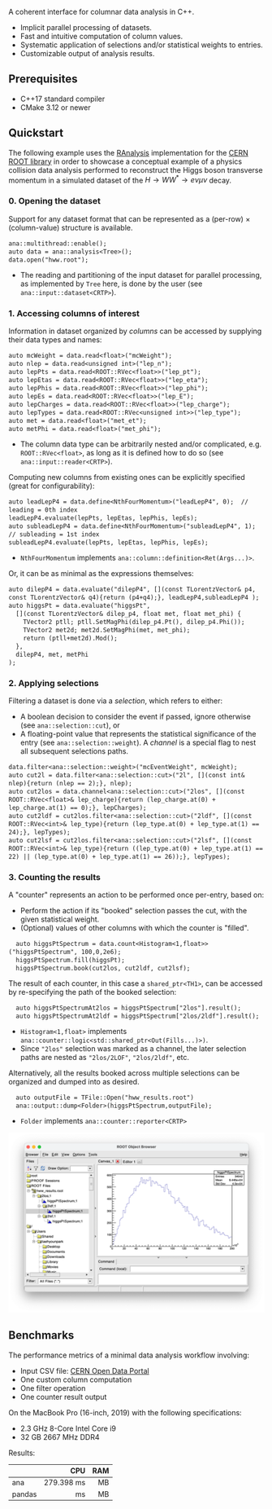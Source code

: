 A coherent interface for columnar data analysis in C++.
- Implicit parallel processing of datasets.
- Fast and intuitive computation of column values.
- Systematic application of selections and/or statistical weights to entries.
- Customizable output of analysis results.

## Prerequisites
- C++17 standard compiler
- CMake 3.12 or newer

## Quickstart

The following example uses the [RAnalysis](https://github.com/taehyounpark/RAnalysis) implementation for the [CERN ROOT library](https://root.cern/) in order to showcase a conceptual example of a physics collision data analysis performed to reconstruct the Higgs boson transverse momentum in a simulated dataset of the $H\rightarrow WW^{\ast}\rightarrow e\nu\mu\nu$ decay.

### 0. Opening the dataset

Support for any dataset format that can be represented as a (per-row) $\times$ (column-value) structure is available.
```
ana::multithread::enable();
auto data = ana::analysis<Tree>();
data.open("hww.root");
```
- The reading and partitioning of the input dataset for parallel processing, as implemented by `Tree` here, is done by the user (see `ana::input::dataset<CRTP>`).

### 1. Accessing columns of interest
Information in dataset organized by *columns* can be accessed by supplying their data types and names:
```
auto mcWeight = data.read<float>("mcWeight");
auto nlep = data.read<unsigned int>("lep_n");
auto lepPts = data.read<ROOT::RVec<float>>("lep_pt");
auto lepEtas = data.read<ROOT::RVec<float>>("lep_eta");
auto lepPhis = data.read<ROOT::RVec<float>>("lep_phi");
auto lepEs = data.read<ROOT::RVec<float>>("lep_E");
auto lepCharges = data.read<ROOT::RVec<float>>("lep_charge");
auto lepTypes = data.read<ROOT::RVec<unsigned int>>("lep_type");
auto met = data.read<float>("met_et");
auto metPhi = data.read<float>("met_phi");
```
- The column data type can be arbitrarily nested and/or complicated, e.g. `ROOT::RVec<float>`, as long as it is defined how to do so (see `ana::input::reader<CRTP>`).

Computing new columns from existing ones can be explicitly specified (great for configurability):
```
auto leadLepP4 = data.define<NthFourMomentum>("leadLepP4", 0);  // leading = 0th index
leadLepP4.evaluate(lepPts, lepEtas, lepPhis, lepEs);
auto subleadLepP4 = data.define<NthFourMomentum>("subleadLepP4", 1);  // subleading = 1st index
subleadLepP4.evaluate(lepPts, lepEtas, lepPhis, lepEs);
```
- `NthFourMomentum` implements `ana::column::definition<Ret(Args...)>`.

Or, it can be as minimal as the expressions themselves:
```
auto dilepP4 = data.evaluate("dilepP4", [](const TLorentzVector& p4, const TLorentzVector& q4){return (p4+q4);}, leadLepP4,subleadLepP4 );
auto higgsPt = data.evaluate("higgsPt",
  [](const TLorentzVector& dilep_p4, float met, float met_phi) {
    TVector2 ptll; ptll.SetMagPhi(dilep_p4.Pt(), dilep_p4.Phi());
    TVector2 met2d; met2d.SetMagPhi(met, met_phi);
    return (ptll+met2d).Mod();
  },
  dilepP4, met, metPhi
);
```


### 2. Applying selections
Filtering a dataset is done via a *selection*, which refers to either:
- A boolean decision to consider the event if passed, ignore otherwise (see `ana::selection::cut`), or
- A floating-point value that represents the statistical significance of the entry (see `ana::selection::weight`).
A *channel* is a special flag to nest all subsequent selections paths.
```
data.filter<ana::selection::weight>("mcEventWeight", mcWeight);
auto cut2l = data.filter<ana::selection::cut>("2l", [](const int& nlep){return (nlep == 2);}, nlep);
auto cut2los = data.channel<ana::selection::cut>("2los", [](const ROOT::RVec<float>& lep_charge){return (lep_charge.at(0) + lep_charge.at(1) == 0);}, lepCharges);
auto cut2ldf = cut2los.filter<ana::selection::cut>("2ldf", [](const ROOT::RVec<int>& lep_type){return (lep_type.at(0) + lep_type.at(1) == 24);}, lepTypes);
auto cut2lsf = cut2los.filter<ana::selection::cut>("2lsf", [](const ROOT::RVec<int>& lep_type){return ((lep_type.at(0) + lep_type.at(1) == 22) || (lep_type.at(0) + lep_type.at(1) == 26));}, lepTypes);
```

### 3. Counting the results
A "counter" represents an action to be performed once per-entry, based on:
- Perform the action if its "booked" selection passes the cut, with the given statistical weight.
- (Optional) values of other columns with which the counter is "filled".
```
  auto higgsPtSpectrum = data.count<Histogram<1,float>>("higgsPtSpectrum", 100,0,2e6);
  higgsPtSpectrum.fill(higgsPt);
  higgsPtSpectrum.book(cut2los, cut2ldf, cut2lsf);
```

The result of each counter, in this case a `shared_ptr<TH1>`, can be accessed by re-specifying the path of the booked selection:
```
  auto higgsPtSpectrumAt2los = higgsPtSpectrum["2los"].result();
  auto higgsPtSpectrumAt2ldf = higgsPtSpectrum["2los/2ldf"].result();
```
- `Histogram<1,float>` implements `ana::counter::logic<std::shared_ptr<Out(Fills...)>)`.
- Since `"2los"` selection was marked as a channel, the later selection paths are nested as `"2los/2LOF"`, `"2los/2ldf"`, etc.

Alternatively, all the results booked across multiple selections can be organized and dumped into as desired. 
```
  auto outputFile = TFile::Open("hww_results.root")
  ana::output::dump<Folder>(higgsPtSpectrum,outputFile);
```
- `Folder` implements `ana::counter::reporter<CRTP>` 

![Results](./results.png)

## Benchmarks

The performance metrics of a minimal data analysis workflow involving:
- Input CSV file: [CERN Open Data Portal](https://opendata.cern.ch/record/700)
- One custom column computation
- One filter operation
- One counter result output

On the MacBook Pro (16-inch, 2019) with the following specifications:
- 2.3 GHz 8-Core Intel Core i9
- 32 GB 2667 MHz DDR4

Results:

| | CPU | RAM |
| --- | ---: | ---: |
| ana | 279.398 ms | MB |
| pandas | ms | MB |